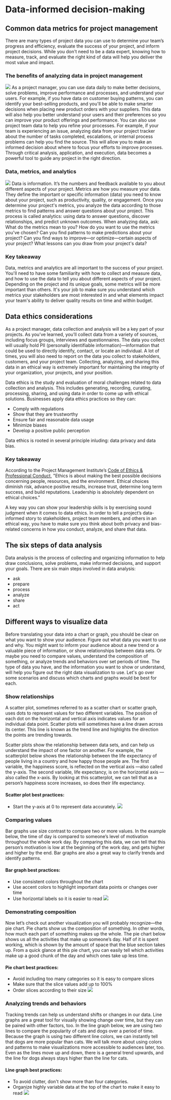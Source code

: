 # Data-informed decision-making
## Common data metrics for project management
There are many types of project data you can use to determine your team’s progress and efficiency, evaluate the success of your project, and inform project decisions. While you don't need to be a data expert, knowing how to measure, track, and evaluate the right kind of data will help you deliver the most value and impact. 

### The benefits of analyzing data in project management
![](imgs/pic2.png)
As a project manager, you can use data daily to make better decisions, solve problems, improve performance and processes, and understand your users. For example, if you have data on customer buying patterns, you can identify your best-selling products, and you'll be able to make smarter decisions when placing new product orders with your suppliers. This data will also help you better understand your users and their preferences so you can improve your product offerings and performance. You can also use project team data to help you refine your processes. For example, if your team is experiencing an issue, analyzing data from your project tracker about the number of tasks completed, escalations, or internal process problems can help you find the source. This will allow you to make an informed decision about where to focus your efforts to improve processes. Through critical analysis, application, and execution, data becomes a powerful tool to guide any project in the right direction.

### Data, metrics, and analytics
![](imgs/pic3.png)
Data is information. It’s the numbers and feedback available to you about different aspects of your project. Metrics are how you measure your data. They define the important or specific information (data) you need to know about your project, such as productivity, quality, or engagement. Once you determine your project's metrics, you analyze the data according to those metrics to find patterns and answer questions about your project. This process is called analytics: using data to answer questions, discover relationships, and predict unknown outcomes. When analyzing data, ask: What do the metrics mean to you? How do you want to use the metrics you've chosen? Can you find patterns to make predictions about your project? Can you find ways to improve—or optimize—certain aspects of your project? What lessons can you draw from your project's data?

### Key takeaway
Data, metrics and analytics are all important to the success of your project. You'll need to have some familiarity with how to collect and measure data, and how to use the data to tell you about different aspects of your project. Depending on the project and its unique goals, some metrics will be more important than others. It's your job to make sure you understand which metrics your stakeholders are most interested in and what elements impact your team's ability to deliver quality results on time and within budget.

## Data ethics considerations
As a project manager, data collection and analysis will be a key part of your projects. As you’ve learned, you’ll collect data from a variety of sources, including focus groups, interviews and questionnaires. The data you collect will usually hold PII (personally identifiable information)—information that could be used to directly identify, contact, or locate an individual. A lot of times, you will also need to report on the data you collect to stakeholders, customers, and your project team. Collecting, analyzing, and sharing this data in an ethical way is extremely important for maintaining the integrity of your organization, your projects, and your position.

Data ethics is the study and evaluation of moral challenges related to data collection and analysis. This includes generating, recording, curating, processing, sharing, and using data in order to come up with ethical solutions. Businesses apply data ethics practices so they can:
- Comply with regulations
- Show that they are trustworthy
- Ensure fair and reasonable data usage
- Minimize biases
- Develop a positive public perception

Data ethics is rooted in several principle inluding: data privacy and data bias.

### Key takeaway
According to the Project Management Institute’s [Code of Ethics & Professional Conduct](https://www.pmi.org/about/ethics/code#:~:text=Ethics%20is%20about%20making%20the,absolutely%20dependent%20on%20ethical%20choices.), "Ethics is about making the best possible decisions concerning people, resources, and the environment. Ethical choices diminish risk, advance positive results, increase trust, determine long term success, and build reputations. Leadership is absolutely dependent on ethical choices."

A key way you can show your leadership skills is by exercising sound judgment when it comes to data ethics. In order to tell a project’s data-informed story to stakeholders, project team members, and others in an ethical way, you have to make sure you think about both privacy and bias-related concerns in how you conduct, analyze, and share that data.

## The six steps of data analysis
Data analysis is the process of collecting and organizing information to help draw conclusions, solve problems, make informed decisions, and support your goals. There are six main steps involved in data analysis: 
- ask
- prepare
- process
- analyze
- share
- act

## Different ways to visualize data
Before translating your data into a chart or graph, you should be clear on what you want to show your audience. Figure out what data you want to use and why. You might want to inform your audience about a new trend or a valuable piece of information, or show relationships between data sets. Or maybe you need to compare values, understand the composition of something, or analyze trends and behaviors over set periods of time. The type of data you have, and the information you want to show or understand, will help you figure out the right data visualization to use. Let's go over some scenarios and discuss which charts and graphs would be best for each.  

### Show relationships
A scatter plot, sometimes referred to as a scatter chart or scatter graph, uses dots to represent values for two different variables. The position of each dot on the horizontal and vertical axis indicates values for an individual data point. Scatter plots will sometimes have a line drawn across its center. This line is known as the trend line and highlights the direction the points are trending towards. 

Scatter plots show the relationship between data sets, and can help us understand the impact of one factor on another. For example, the scatterplot below shows the relationship between the life expectancy of people living in a country and how happy those people are. The first variable, the happiness score, is reflected on the vertical axis —also called the y-axis. The second variable, life expectancy, is on the horizontal axis —also called the x-axis. By looking at this scatterplot, we can tell that as a person’s happiness score increases, so does their life expectancy. 

#### Scatter plot best practices: 
- Start the y-axis at 0 to represent data accurately.
![](imgs/pic4a.png)

### Comparing values
Bar graphs use size contrast to compare two or more values. In the example below, the time of day is compared to someone’s level of motivation throughout the whole work day. By comparing this data, we can tell that this person’s motivation is low at the beginning of the work day, and gets higher and higher by the end. Bar graphs are also a great way to clarify trends and identify patterns. 

#### Bar graph best practices:
- Use consistent colors throughout the chart
- Use accent colors to highlight important data points or changes over time
- Use horizontal labels so it is easier to read 
![](imgs/pic4b.png)


### Demonstrating composition 
Now let’s check out another visualization you will probably recognize—the pie chart. Pie charts show us the composition of something. In other words, how much each part of something makes up the whole. The pie chart below shows us all the activities that make up someone’s day. Half of it is spent working, which is shown by the amount of space that the blue section takes up. From a quick glance at this pie chart, you can easily tell which activities make up a good chunk of the day and which ones take up less time.

#### Pie chart best practices: 
- Avoid including too many categories so it is easy to compare slices
- Make sure that the slice values add up to 100%
- Order slices according to their size
![](imgs/pic4c.png)

### Analyzing trends and behaviors  
Tracking trends can help us understand shifts or changes in our data. Line graphs are a great tool for visually showing change over time, but they can be paired with other factors, too. In the line graph below, we are using two lines to compare the popularity of cats and dogs over a period of time. Because the graph is using two different line colors, we can instantly tell that dogs are more popular than cats. We will talk more about using colors and patterns to make visualizations more accessible to audiences later, too. Even as the lines move up and down, there is a general trend upwards, and the line for dogs always stays higher than the line for cats.

#### Line graph best practices:
- To avoid clutter, don't show more than four categories.
- Organize highly variable data at the top of the chart to make it easy to read
![](imgs/pic4d.png)